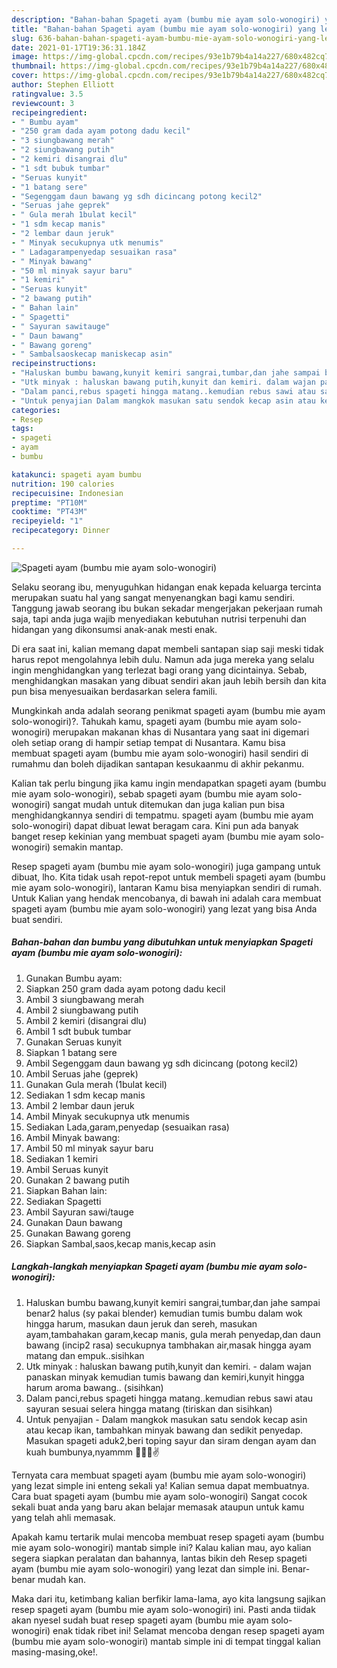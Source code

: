 ```yaml
---
description: "Bahan-bahan Spageti ayam (bumbu mie ayam solo-wonogiri) yang lezat Untuk Jualan"
title: "Bahan-bahan Spageti ayam (bumbu mie ayam solo-wonogiri) yang lezat Untuk Jualan"
slug: 636-bahan-bahan-spageti-ayam-bumbu-mie-ayam-solo-wonogiri-yang-lezat-untuk-jualan
date: 2021-01-17T19:36:31.184Z
image: https://img-global.cpcdn.com/recipes/93e1b79b4a14a227/680x482cq70/spageti-ayam-bumbu-mie-ayam-solo-wonogiri-foto-resep-utama.jpg
thumbnail: https://img-global.cpcdn.com/recipes/93e1b79b4a14a227/680x482cq70/spageti-ayam-bumbu-mie-ayam-solo-wonogiri-foto-resep-utama.jpg
cover: https://img-global.cpcdn.com/recipes/93e1b79b4a14a227/680x482cq70/spageti-ayam-bumbu-mie-ayam-solo-wonogiri-foto-resep-utama.jpg
author: Stephen Elliott
ratingvalue: 3.5
reviewcount: 3
recipeingredient:
- " Bumbu ayam"
- "250 gram dada ayam potong dadu kecil"
- "3 siungbawang merah"
- "2 siungbawang putih"
- "2 kemiri disangrai dlu"
- "1 sdt bubuk tumbar"
- "Seruas kunyit"
- "1 batang sere"
- "Segenggam daun bawang yg sdh dicincang potong kecil2"
- "Seruas jahe geprek"
- " Gula merah 1bulat kecil"
- "1 sdm kecap manis"
- "2 lembar daun jeruk"
- " Minyak secukupnya utk menumis"
- " Ladagarampenyedap sesuaikan rasa"
- " Minyak bawang"
- "50 ml minyak sayur baru"
- "1 kemiri"
- "Seruas kunyit"
- "2 bawang putih"
- " Bahan lain"
- " Spagetti"
- " Sayuran sawitauge"
- " Daun bawang"
- " Bawang goreng"
- " Sambalsaoskecap maniskecap asin"
recipeinstructions:
- "Haluskan bumbu bawang,kunyit kemiri sangrai,tumbar,dan jahe sampai benar2 halus (sy pakai blender) kemudian tumis bumbu dalam wok hingga harum, masukan daun jeruk dan sereh, masukan ayam,tambahakan garam,kecap manis, gula merah penyedap,dan daun bawang (incip2 rasa) secukupnya tambhakan air,masak hingga ayam matang dan empuk..sisihkan"
- "Utk minyak : haluskan bawang putih,kunyit dan kemiri. dalam wajan panaskan minyak kemudian tumis bawang dan kemiri,kunyit hingga harum aroma bawang.. (sisihkan)"
- "Dalam panci,rebus spageti hingga matang..kemudian rebus sawi atau sayuran sesuai selera hingga matang (tiriskan dan sisihkan)"
- "Untuk penyajian Dalam mangkok masukan satu sendok kecap asin atau kecap ikan, tambahkan minyak bawang dan sedikit penyedap. Masukan spageti aduk2,beri toping sayur dan siram dengan ayam dan kuah bumbunya,nyammm 🤤🤤😚✌️"
categories:
- Resep
tags:
- spageti
- ayam
- bumbu

katakunci: spageti ayam bumbu 
nutrition: 190 calories
recipecuisine: Indonesian
preptime: "PT10M"
cooktime: "PT43M"
recipeyield: "1"
recipecategory: Dinner

---
```



![Spageti ayam (bumbu mie ayam solo-wonogiri)](https://img-global.cpcdn.com/recipes/93e1b79b4a14a227/680x482cq70/spageti-ayam-bumbu-mie-ayam-solo-wonogiri-foto-resep-utama.jpg)

Selaku seorang ibu, menyuguhkan hidangan enak kepada keluarga tercinta merupakan suatu hal yang sangat menyenangkan bagi kamu sendiri. Tanggung jawab seorang ibu bukan sekadar mengerjakan pekerjaan rumah saja, tapi anda juga wajib menyediakan kebutuhan nutrisi terpenuhi dan hidangan yang dikonsumsi anak-anak mesti enak.

Di era  saat ini, kalian memang dapat membeli santapan siap saji meski tidak harus repot mengolahnya lebih dulu. Namun ada juga mereka yang selalu ingin menghidangkan yang terlezat bagi orang yang dicintainya. Sebab, menghidangkan masakan yang dibuat sendiri akan jauh lebih bersih dan kita pun bisa menyesuaikan berdasarkan selera famili. 



Mungkinkah anda adalah seorang penikmat spageti ayam (bumbu mie ayam solo-wonogiri)?. Tahukah kamu, spageti ayam (bumbu mie ayam solo-wonogiri) merupakan makanan khas di Nusantara yang saat ini digemari oleh setiap orang di hampir setiap tempat di Nusantara. Kamu bisa membuat spageti ayam (bumbu mie ayam solo-wonogiri) hasil sendiri di rumahmu dan boleh dijadikan santapan kesukaanmu di akhir pekanmu.

Kalian tak perlu bingung jika kamu ingin mendapatkan spageti ayam (bumbu mie ayam solo-wonogiri), sebab spageti ayam (bumbu mie ayam solo-wonogiri) sangat mudah untuk ditemukan dan juga kalian pun bisa menghidangkannya sendiri di tempatmu. spageti ayam (bumbu mie ayam solo-wonogiri) dapat dibuat lewat beragam cara. Kini pun ada banyak banget resep kekinian yang membuat spageti ayam (bumbu mie ayam solo-wonogiri) semakin mantap.

Resep spageti ayam (bumbu mie ayam solo-wonogiri) juga gampang untuk dibuat, lho. Kita tidak usah repot-repot untuk membeli spageti ayam (bumbu mie ayam solo-wonogiri), lantaran Kamu bisa menyiapkan sendiri di rumah. Untuk Kalian yang hendak mencobanya, di bawah ini adalah cara membuat spageti ayam (bumbu mie ayam solo-wonogiri) yang lezat yang bisa Anda buat sendiri.

<!--inarticleads1-->

##### Bahan-bahan dan bumbu yang dibutuhkan untuk menyiapkan Spageti ayam (bumbu mie ayam solo-wonogiri):

1. Gunakan  Bumbu ayam:
1. Siapkan 250 gram dada ayam potong dadu kecil
1. Ambil 3 siungbawang merah
1. Ambil 2 siungbawang putih
1. Ambil 2 kemiri (disangrai dlu)
1. Ambil 1 sdt bubuk tumbar
1. Gunakan Seruas kunyit
1. Siapkan 1 batang sere
1. Ambil Segenggam daun bawang yg sdh dicincang (potong kecil2)
1. Ambil Seruas jahe (geprek)
1. Gunakan  Gula merah (1bulat kecil)
1. Sediakan 1 sdm kecap manis
1. Ambil 2 lembar daun jeruk
1. Ambil  Minyak secukupnya utk menumis
1. Sediakan  Lada,garam,penyedap (sesuaikan rasa)
1. Ambil  Minyak bawang:
1. Ambil 50 ml minyak sayur baru
1. Sediakan 1 kemiri
1. Ambil Seruas kunyit
1. Gunakan 2 bawang putih
1. Siapkan  Bahan lain:
1. Sediakan  Spagetti
1. Ambil  Sayuran sawi/tauge
1. Gunakan  Daun bawang
1. Gunakan  Bawang goreng
1. Siapkan  Sambal,saos,kecap manis,kecap asin




<!--inarticleads2-->

##### Langkah-langkah menyiapkan Spageti ayam (bumbu mie ayam solo-wonogiri):

1. Haluskan bumbu bawang,kunyit kemiri sangrai,tumbar,dan jahe sampai benar2 halus (sy pakai blender) kemudian tumis bumbu dalam wok hingga harum, masukan daun jeruk dan sereh, masukan ayam,tambahakan garam,kecap manis, gula merah penyedap,dan daun bawang (incip2 rasa) secukupnya tambhakan air,masak hingga ayam matang dan empuk..sisihkan
1. Utk minyak : haluskan bawang putih,kunyit dan kemiri. - dalam wajan panaskan minyak kemudian tumis bawang dan kemiri,kunyit hingga harum aroma bawang.. (sisihkan)
1. Dalam panci,rebus spageti hingga matang..kemudian rebus sawi atau sayuran sesuai selera hingga matang (tiriskan dan sisihkan)
1. Untuk penyajian - Dalam mangkok masukan satu sendok kecap asin atau kecap ikan, tambahkan minyak bawang dan sedikit penyedap. Masukan spageti aduk2,beri toping sayur dan siram dengan ayam dan kuah bumbunya,nyammm 🤤🤤😚✌️




Ternyata cara membuat spageti ayam (bumbu mie ayam solo-wonogiri) yang lezat simple ini enteng sekali ya! Kalian semua dapat membuatnya. Cara buat spageti ayam (bumbu mie ayam solo-wonogiri) Sangat cocok sekali buat anda yang baru akan belajar memasak ataupun untuk kamu yang telah ahli memasak.

Apakah kamu tertarik mulai mencoba membuat resep spageti ayam (bumbu mie ayam solo-wonogiri) mantab simple ini? Kalau kalian mau, ayo kalian segera siapkan peralatan dan bahannya, lantas bikin deh Resep spageti ayam (bumbu mie ayam solo-wonogiri) yang lezat dan simple ini. Benar-benar mudah kan. 

Maka dari itu, ketimbang kalian berfikir lama-lama, ayo kita langsung sajikan resep spageti ayam (bumbu mie ayam solo-wonogiri) ini. Pasti anda tiidak akan nyesel sudah buat resep spageti ayam (bumbu mie ayam solo-wonogiri) enak tidak ribet ini! Selamat mencoba dengan resep spageti ayam (bumbu mie ayam solo-wonogiri) mantab simple ini di tempat tinggal kalian masing-masing,oke!.

